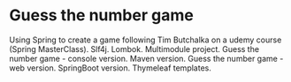# Guess the number game
Using Spring to create a game following Tim Butchalka on a udemy course (Spring MasterClass).
Slf4j. Lombok.
Multimodule project.
Guess the number game - console version. Maven version.
Guess the number game - web version. SpringBoot version.
Thymeleaf templates.
